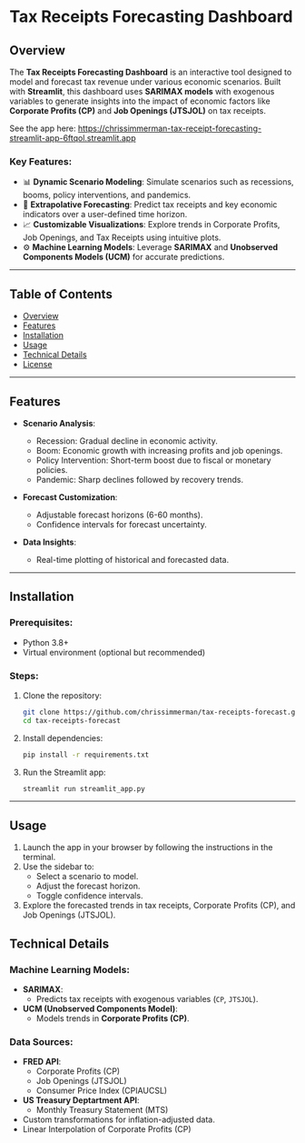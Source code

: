 # Tax Receipts Forecasting Dashboard

## **Overview**
The **Tax Receipts Forecasting Dashboard** is an interactive tool designed to model and forecast tax revenue under various economic scenarios. Built with **Streamlit**, this dashboard uses **SARIMAX models** with exogenous variables to generate insights into the impact of economic factors like **Corporate Profits (CP)** and **Job Openings (JTSJOL)** on tax receipts.

See the app here: https://chrissimmerman-tax-receipt-forecasting-streamlit-app-6ftqol.streamlit.app

### Key Features:
- 📊 **Dynamic Scenario Modeling**: Simulate scenarios such as recessions, booms, policy interventions, and pandemics.
- 🔮 **Extrapolative Forecasting**: Predict tax receipts and key economic indicators over a user-defined time horizon.
- 📈 **Customizable Visualizations**: Explore trends in Corporate Profits, Job Openings, and Tax Receipts using intuitive plots.
- ⚙️ **Machine Learning Models**: Leverage **SARIMAX** and **Unobserved Components Models (UCM)** for accurate predictions.

---

## **Table of Contents**
- [Overview](#overview)
- [Features](#features)
- [Installation](#installation)
- [Usage](#usage)
- [Technical Details](#technical-details)
- [License](#license)

---

## **Features**
- **Scenario Analysis**:
  - Recession: Gradual decline in economic activity.
  - Boom: Economic growth with increasing profits and job openings.
  - Policy Intervention: Short-term boost due to fiscal or monetary policies.
  - Pandemic: Sharp declines followed by recovery trends.

- **Forecast Customization**:
  - Adjustable forecast horizons (6-60 months).
  - Confidence intervals for forecast uncertainty.

- **Data Insights**:
  - Real-time plotting of historical and forecasted data.

---

## **Installation**
### Prerequisites:
- Python 3.8+
- Virtual environment (optional but recommended)

### Steps:
1. Clone the repository:
   ```bash
   git clone https://github.com/chrissimmerman/tax-receipts-forecast.git
   cd tax-receipts-forecast
   ```

2. Install dependencies:
   ```bash
   pip install -r requirements.txt
   ```

3. Run the Streamlit app:
   ```bash
   streamlit run streamlit_app.py
   ```

---

## **Usage**
1. Launch the app in your browser by following the instructions in the terminal.
2. Use the sidebar to:
   - Select a scenario to model.
   - Adjust the forecast horizon.
   - Toggle confidence intervals.
3. Explore the forecasted trends in tax receipts, Corporate Profits (CP), and Job Openings (JTSJOL).

## **Technical Details**
### Machine Learning Models:
- **SARIMAX**:
  - Predicts tax receipts with exogenous variables (`CP`, `JTSJOL`).
- **UCM (Unobserved Components Model)**:
  - Models trends in **Corporate Profits (CP)**.

### Data Sources:
- **FRED API**:
  - Corporate Profits (CP)
  - Job Openings (JTSJOL)
  - Consumer Price Index (CPIAUCSL)
- **US Treasury Deptartment API**:
  - Monthly Treasury Statement (MTS)
- Custom transformations for inflation-adjusted data.
- Linear Interpolation of Corporate Profits (CP)
